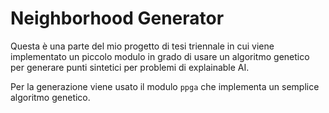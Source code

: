 # Neighborhood Generator

Questa è una parte del mio progetto di tesi
triennale in cui viene implementato un piccolo
modulo in grado di usare un algoritmo genetico
per generare punti sintetici per problemi di
explainable AI.

Per la generazione viene usato il modulo `ppga`
che implementa un semplice algoritmo genetico.
